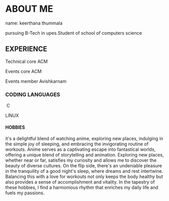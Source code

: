 # ABOUT ME
name: keerthana thummala

pursuing B-Tech in upes.Student of school of computers science

## EXPERIENCE

Technical core ACM

Events core ACM

Events member Avishkarnam

### CODING LANGUAGES
​
C

LINUX

#### HOBBIES
it's a delightful blend of watching anime, exploring new places, indulging in the simple joy of sleeping, and embracing the invigorating routine of workouts. Anime serves as a captivating escape into fantastical worlds, offering a unique blend of storytelling and animation. Exploring new places, whether near or far, satisfies my curiosity and allows me to discover the beauty of diverse cultures. On the flip side, there's an undeniable pleasure in the tranquility of a good night's sleep, where dreams and rest intertwine. Balancing this with a love for workouts not only keeps the body healthy but also provides a sense of accomplishment and vitality. In the tapestry of these hobbies, I find a harmonious rhythm that enriches my daily life and fuels my passions.
